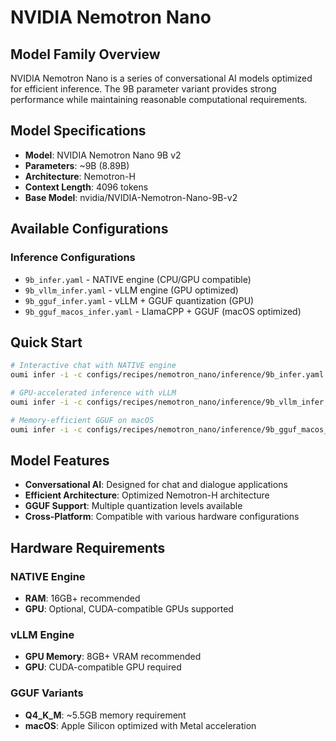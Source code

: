 # NVIDIA Nemotron Nano

## Model Family Overview

NVIDIA Nemotron Nano is a series of conversational AI models optimized for efficient inference. The 9B parameter variant provides strong performance while maintaining reasonable computational requirements.

## Model Specifications

- **Model**: NVIDIA Nemotron Nano 9B v2
- **Parameters**: ~9B (8.89B)
- **Architecture**: Nemotron-H
- **Context Length**: 4096 tokens
- **Base Model**: nvidia/NVIDIA-Nemotron-Nano-9B-v2

## Available Configurations

### Inference Configurations

- `9b_infer.yaml` - NATIVE engine (CPU/GPU compatible)
- `9b_vllm_infer.yaml` - vLLM engine (GPU optimized) 
- `9b_gguf_infer.yaml` - vLLM + GGUF quantization (GPU)
- `9b_gguf_macos_infer.yaml` - LlamaCPP + GGUF (macOS optimized)

## Quick Start

```bash
# Interactive chat with NATIVE engine
oumi infer -i -c configs/recipes/nemotron_nano/inference/9b_infer.yaml

# GPU-accelerated inference with vLLM
oumi infer -i -c configs/recipes/nemotron_nano/inference/9b_vllm_infer.yaml

# Memory-efficient GGUF on macOS
oumi infer -i -c configs/recipes/nemotron_nano/inference/9b_gguf_macos_infer.yaml
```

## Model Features

- **Conversational AI**: Designed for chat and dialogue applications
- **Efficient Architecture**: Optimized Nemotron-H architecture
- **GGUF Support**: Multiple quantization levels available
- **Cross-Platform**: Compatible with various hardware configurations

## Hardware Requirements

### NATIVE Engine
- **RAM**: 16GB+ recommended
- **GPU**: Optional, CUDA-compatible GPUs supported

### vLLM Engine  
- **GPU Memory**: 8GB+ VRAM recommended
- **GPU**: CUDA-compatible GPU required

### GGUF Variants
- **Q4_K_M**: ~5.5GB memory requirement
- **macOS**: Apple Silicon optimized with Metal acceleration